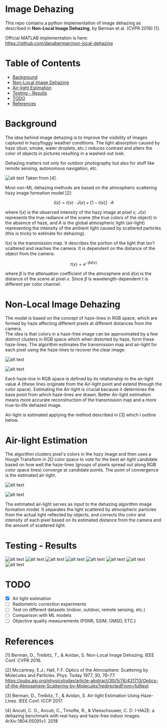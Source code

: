 # Image Dehazing

This repo contains a python implementation of image dehazing as described in **Non-Local Image Dehazing**, by Berman et al. (CVPR 2016) [1].

Official MATLAB implementation is here: https://github.com/danaberman/non-local-dehazing

# Table of Contents

- [Background](#background)
- [Non-Local Image Dehazing](#non-local-image-dehazing)
- [Air-light Estimation](#air-light-estimation)
- [Testing - Results](#testing---results)
- [TODO](#todo)
- [References](#references)

# Background

The idea behind image dehazing is to improve the visibility of images captured in hazy/foggy weather conditions. The light absorption caused by haze (dust, smoke, water droplets, etc.) reduces contrast and alters the color of objects in pictures resulting in a washed-out look.

Dehazing matters not only for outdoor photography but also for stuff like remote sensing, autonomous navigation, etc.


![alt text](/images/image.png)
Taken from [4].

Most non-ML dehazing methods are based on the atmospheric scattering hazy image formation model [2]:

$$I(x)=t(x) \cdot J(x)+[1-t(x)] \cdot A$$

where $I(x)$ is the observed intensity of the hazy image at pixel $x$, $J(x)$ represents the true radiance of the scene (the true colors of the object) in the absence of haze, and $A$ is the global atmospheric light (air-light) representing the intensity of the ambient light caused by scattered particles (this is tricky to estimate for dehazing).

$t(x)$ is the transmission map. It describes the portion of the light that isn't scattered and reaches the camera. It is dependent on the distance of the object from the camera:

$$t(x)=e^{-\beta d(x)}$$

where $\beta$ is the attenuation coefficient of the atmosphere and $d(x)$ is the distance of the scene at pixel $x$. Since $\beta$ is wavelength-dependent $t$ is different per color channel.


# Non-Local Image Dehazing

The model is based on the concept of haze-lines in RGB space, which are formed by haze affecting different pixels at different distances from the camera.   
The idea is that colors in a haze-free image can be approximated by a few distinct clusters in RGB space which when distorted by haze, form these haze-lines. The algorithm estimates the transmission map and air-light for each pixel using the haze-lines to recover the clear image.

![alt text](/images/eq1.png)

![alt text](/images/eq2.png)

Each haze-line in RGB space is defined by its relationship to the air-light value $A$ (these lines originate from the Air-light point and extend through the color space). 
Estimating the Air-light is crucial because it determines the base point from which haze-lines are drawn. Better Air-light estimation means more accurate reconstruction of the transmission map and a more true-to-life dehazed image.

Air-light is estimated applying the method described in [3] which I outline below.

# Air-light Estimation

The algorithm clusters pixel's colors in the hazy image and then uses a Hough Transform in 2D color space to vote for the best air-light candidate based on how well the haze-lines (groups of pixels spread out along RGB color space lines) converge at candidate points. The point of convergence is the estimated air-light.

![alt text](/images/eq3.png)

![alt text](/images/image-2.png)

The estimated air-light serves as input to the dehazing algorithm image formation model. It separates the light scattered by atmospheric particles from the actual light reflected by objects, and corrects the color and intensity of each pixel based on its estimated distance from the camera and the amount of scattered light.


# Testing - Results

![alt text](/images/image-9.png)
![alt text](/images/image-10.png)
![alt text](/images/image-11.png)
![alt text](/images/image-14.png)
![alt text](/images/image-12.png)
![alt text](/images/image-13.png)
![alt text](/images/image-15.png)
![alt text](/images/image-1.png)


# TODO
- [x] Air light estimation
- [ ] Radiometric correction experiments
- [ ] Test on different datasets (indoor, outdoor, remote sensing, etc.)
- [ ] Comparison with ML models
- [ ] Objective quality measurements (PSNR, SSIM, GMSD, ETC.)

# References

[1] Berman, D., Treibitz, T., & Avidan, S. Non-Local Image Dehazing. IEEE Conf. CVPR 2016.

[2] Mccartney, E.J.; Hall, F.F. Optics of the Atmosphere: Scattering by Molecules and Particles. Phys. Today 1977, 30, 76–77. https://pubs.aip.org/physicstoday/article-abstract/30/5/76/431713/Optics-of-the-Atmosphere-Scattering-by-Molecules?redirectedFrom=fulltext

[3] Berman, D., Treibitz, T., & Avidan, S. Air-light Estimation Using Haze-Lines. IEEE Conf. ICCP 2017.

[4] Ancuti, C. O., Ancuti, C., Timofte, R., & Vleeschouwer, C. D. I-HAZE: a dehazing benchmark with real hazy and haze-free indoor images. ArXiv:1804.05091v1. 2018
